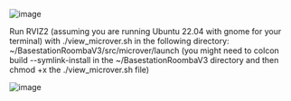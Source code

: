 ![image](https://github.com/Netfluxx/BasestationRoombaV3/assets/87619843/d169d3e5-82c5-416d-a1a0-1403ca47838c)

Run RVIZ2 (assuming you are running Ubuntu 22.04 with gnome for your terminal) with ./view_microver.sh in the following directory: ~/BasestationRoombaV3/src/microver/launch 
(you might need to colcon build --symlink-install in the ~/BasestationRoombaV3 directory and then chmod +x the ./view_microver.sh file)

![image](https://github.com/Netfluxx/BasestationRoombaV3/assets/87619843/6342663b-769b-48df-ba94-f514ea21cf0e)

